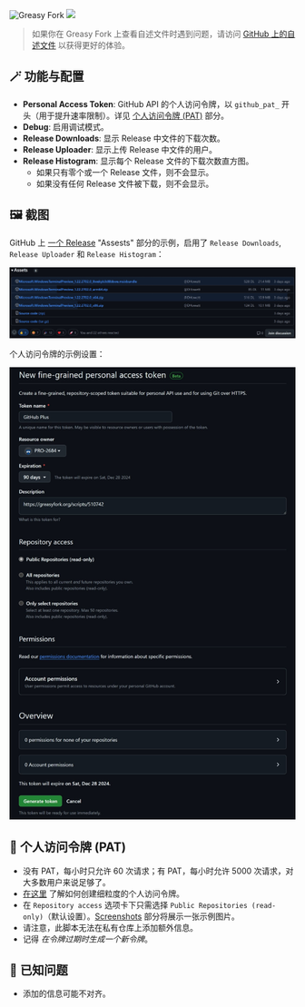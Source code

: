 ![Greasy Fork](https://img.shields.io/greasyfork/dt/510742) [![](https://img.shields.io/badge/Crazy%20Thur.-V%20me%2050-red?logo=kfc)](https://greasyfork.org/rails/active_storage/blobs/redirect/eyJfcmFpbHMiOnsibWVzc2FnZSI6IkJBaHBBaWZvIiwiZXhwIjpudWxsLCJwdXIiOiJibG9iX2lkIn19--10e04ed7ed56ae18d22cec6d675b34fd579cecab/wechat.jpeg?locale=zh-CN)

> 如果你在 Greasy Fork 上查看自述文件时遇到问题，请访问 [GitHub 上的自述文件](https://github.com/PRO-2684/gadgets/blob/main/github_plus/README_CN.md) 以获得更好的体验。

## 🪄 功能与配置

- **Personal Access Token**: GitHub API 的个人访问令牌，以 `github_pat_` 开头（用于提升速率限制）。详见 [个人访问令牌 (PAT)](#-个人访问令牌-pat) 部分。
- **Debug**: 启用调试模式。
- **Release Downloads**: 显示 Release 中文件的下载次数。
- **Release Uploader**: 显示上传 Release 中文件的用户。
- **Release Histogram**: 显示每个 Release 文件的下载次数直方图。
    - 如果只有零个或一个 Release 文件，则不会显示。
    - 如果没有任何 Release 文件被下载，则不会显示。

## 🖼️ 截图

GitHub 上 [一个 Release](https://github.com/microsoft/terminal/releases/tag/v1.22.2702.0) "Assests" 部分的示例，启用了 `Release Downloads`, `Release Uploader` 和 `Release Histogram`：

![](./assets.jpg)

个人访问令牌的示例设置：

![](./token.jpeg)

## 🔑 个人访问令牌 (PAT)

- 没有 PAT，每小时只允许 $60$ 次请求；有 PAT，每小时允许 $5000$ 次请求，对大多数用户来说足够了。
- [在这里](https://docs.github.com/en/authentication/keeping-your-account-and-data-secure/managing-your-personal-access-tokens#creating-a-fine-grained-personal-access-token) 了解如何创建细粒度的个人访问令牌。
- 在 `Repository access` 选项卡下只需选择 `Public Repositories (read-only)`（默认设置）。[Screenshots](#-screenshots) 部分将展示一张示例图片。
- 请注意，此脚本无法在私有仓库上添加额外信息。
- 记得 *在令牌过期时生成一个新令牌*。

## 🤔 已知问题

- 添加的信息可能不对齐。
